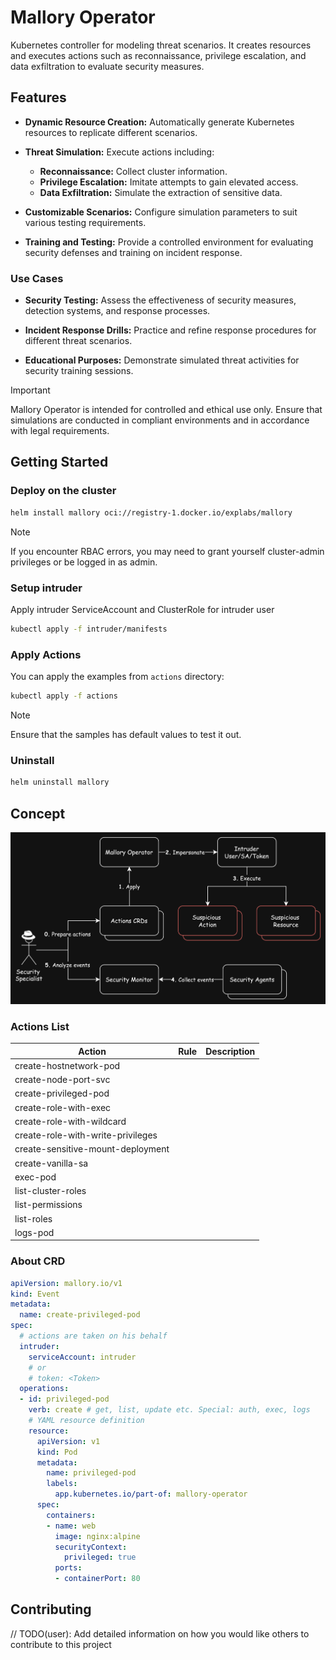 # Mallory Operator

Kubernetes controller for modeling threat scenarios. It creates resources and executes actions such as reconnaissance, privilege escalation, and data exfiltration to evaluate security measures.

## Features
- **Dynamic Resource Creation:** Automatically generate Kubernetes resources to replicate different scenarios.
  
- **Threat Simulation:** Execute actions including:
  - **Reconnaissance:** Collect cluster information.
  - **Privilege Escalation:** Imitate attempts to gain elevated access.
  - **Data Exfiltration:** Simulate the extraction of sensitive data.
  
- **Customizable Scenarios:** Configure simulation parameters to suit various testing requirements.

- **Training and Testing:** Provide a controlled environment for evaluating security defenses and training on incident response.

### Use Cases

- **Security Testing:** Assess the effectiveness of security measures, detection systems, and response processes.

- **Incident Response Drills:** Practice and refine response procedures for different threat scenarios.

- **Educational Purposes:** Demonstrate simulated threat activities for security training sessions.
> [!IMPORTANT]  
>  Mallory Operator is intended for controlled and ethical use only. Ensure that simulations are conducted in compliant environments and in accordance with legal requirements.

## Getting Started

### Deploy on the cluster

```sh
helm install mallory oci://registry-1.docker.io/explabs/mallory
```

> [!NOTE] 
>  If you encounter RBAC errors, you may need to grant yourself cluster-admin
privileges or be logged in as admin.
### Setup intruder
Apply intruder ServiceAccount and ClusterRole for intruder user
```sh
kubectl apply -f intruder/manifests
```
### Apply Actions
You can apply the examples from `actions` directory:

```sh
kubectl apply -f actions
```

> [!NOTE] 
>  Ensure that the samples has default values to test it out.

### Uninstall
```sh
helm uninstall mallory
```

## Concept
![](docs/img/concept.png)

### Actions List
| Action                            | Rule | Description |
| --------------------------------- | ---- | ----------- |
| create-hostnetwork-pod            |      |             |
| create-node-port-svc              |      |             |
| create-privileged-pod             |      |             |
| create-role-with-exec             |      |             |
| create-role-with-wildcard         |      |             |
| create-role-with-write-privileges |      |             |
| create-sensitive-mount-deployment |      |             |
| create-vanilla-sa                 |      |             |
| exec-pod                          |      |             |
| list-cluster-roles                |      |             |
| list-permissions                  |      |             |
| list-roles                        |      |             |
| logs-pod                          |      |             |

### About CRD
```yaml
apiVersion: mallory.io/v1
kind: Event
metadata:
  name: create-privileged-pod
spec:
  # actions are taken on his behalf
  intruder:
    serviceAccount: intruder
    # or
    # token: <Token>
  operations:
  - id: privileged-pod
    verb: create # get, list, update etc. Special: auth, exec, logs
    # YAML resource definition
    resource: 
      apiVersion: v1
      kind: Pod
      metadata:
        name: privileged-pod
        labels:
          app.kubernetes.io/part-of: mallory-operator
      spec:
        containers:
        - name: web
          image: nginx:alpine
          securityContext:
            privileged: true
          ports:
          - containerPort: 80
```

## Contributing
// TODO(user): Add detailed information on how you would like others to contribute to this project

